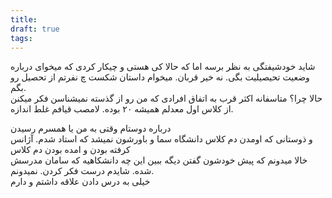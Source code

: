 ```yaml
---
title: 
draft: true
tags:
---
```

شاید خودشیفتگی به نظر برسه اما که حالا کی هستی و چیکار کردی که میخوای درباره وضعیت تحیصیلیت بگی. نه خیر قربان. میخوام داستان شکست چ نفرتم از تحصیل رو بگم.  
حالا چرا؟ متاسفانه اکثر قرب به اتفاق افرادی که من رو از گذسته نمیشناسن فکر میکنن از کلاس اول معدلم همیشه ۲۰ بوده. لامصب قیافم غلط اندازه.  
  
درباره دوستام وقتی به من یا همسرم رسیدن   
و ذوستانی که اومدن دم کلاس دانشگاه سما و باورشون نمیشد که استاد شدم. آژانس کرفته بودن و امده بودن دم کلاس   
خالا میدونم که پیش خودشون گفتن دیگه ببین این چه دانشکاهیه که سامان مدرسش شده. شایدم درست فکر کردن. نمیدونم.  
خیلی به درس دادن علاقه داشتم و دارم